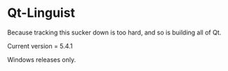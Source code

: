 Qt-Linguist
===========
Because tracking this sucker down is too hard, and so is building all of Qt.

Current version = 5.4.1

Windows releases only.

